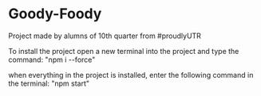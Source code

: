 # Goody-Foody
Project made by alumns of 10th quarter from #proudlyUTR 

To install the project open a new terminal into the project and type the command:
"npm i --force"

when everything in the project is installed, enter the following command in the terminal:
"npm start"
